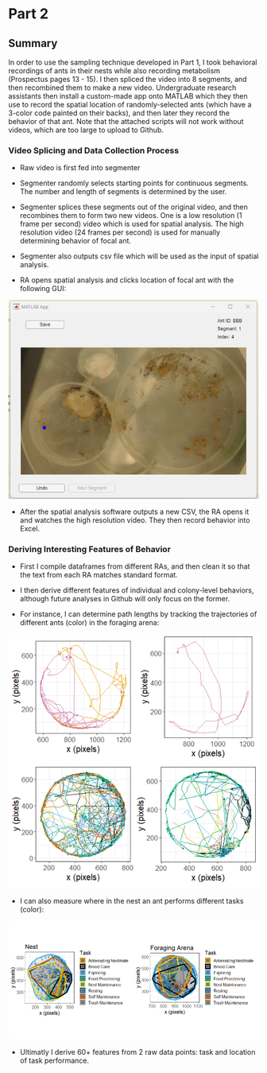 # Part 2

## Summary

In order to use the sampling technique developed in Part 1, I took behavioral recordings of ants in their nests while also recording metabolism (Prospectus pages 13 - 15). I then spliced the video into 8 segments, and then recombined them to make a new video. Undergraduate research assistants then install a custom-made app onto MATLAB which they then use to record the spatial location of randomly-selected ants (which have a 3-color code painted on their backs), and then later they record the behavior of that ant. Note that the attached scripts will not work without videos, which are too large to upload to Github. 

### Video Splicing and Data Collection Process 

* Raw video is first fed into segmenter

* Segmenter randomly selects starting points for continuous segments. The number and length of segments is determined by the user. 

* Segmenter splices these segments out of the original video, and then recombines them to form two new videos. One is a low resolution (1 frame per second) video which is used for spatial analysis. The high resolution video (24 frames per second) is used for manually determining behavior of focal ant. 

* Segmenter also outputs csv file which will be used as the input of spatial analysis. 

* RA opens spatial analysis and clicks location of focal ant with the following GUI: 

![](/Images/userInterface.png)

* After the spatial analysis software outputs a new CSV, the RA opens it and watches the high resolution video. They then record behavior into Excel. 

### Deriving Interesting Features of Behavior

* First I compile dataframes from different RAs, and then clean it so that the text from each RA matches standard format. 

* I then derive different features of individual and colony-level behaviors, although future analyses in Github will only focus on the former. 

* For instance, I can determine path lengths by tracking the trajectories of different ants (color) in the foraging arena:

![](/Images/antPaths.png)

* I can also measure where in the nest an ant performs different tasks (color): 

![](/Images/taskLocation.png)

* Ultimatly I derive 60+ features from 2 raw data points: task and location of task performance. 
